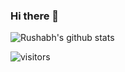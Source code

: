 ### Hi there 👋

<!--
**alexmyczko/alexmyczko** is a ✨ _special_ ✨ repository because its `README.md` (this file) appears on your GitHub profile.

Here are some ideas to get you started:

- 🔭 I’m currently working on ...
- 🌱 I’m currently learning ...
- 👯 I’m looking to collaborate on ...
- 🤔 I’m looking for help with ...
- 💬 Ask me about ...
- 📫 How to reach me: ...
- 😄 Pronouns: ...
- ⚡ Fun fact: ...
-->

![Rushabh's github stats](https://github-readme-stats.vercel.app/api?username=alexmyczko&show_icons=true&theme=graywhite)

![visitors](https://visitor-badge.glitch.me/badge?page_id=alexmyczko.count_visitors)
